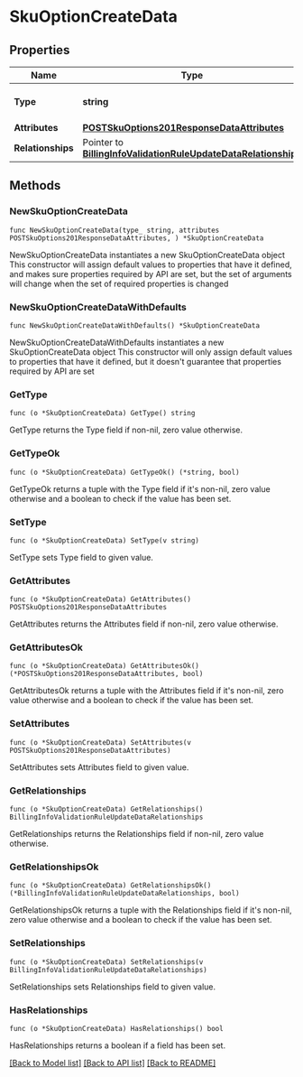 # SkuOptionCreateData

## Properties

Name | Type | Description | Notes
------------ | ------------- | ------------- | -------------
**Type** | **string** | The resource&#39;s type | 
**Attributes** | [**POSTSkuOptions201ResponseDataAttributes**](POSTSkuOptions201ResponseDataAttributes.md) |  | 
**Relationships** | Pointer to [**BillingInfoValidationRuleUpdateDataRelationships**](BillingInfoValidationRuleUpdateDataRelationships.md) |  | [optional] 

## Methods

### NewSkuOptionCreateData

`func NewSkuOptionCreateData(type_ string, attributes POSTSkuOptions201ResponseDataAttributes, ) *SkuOptionCreateData`

NewSkuOptionCreateData instantiates a new SkuOptionCreateData object
This constructor will assign default values to properties that have it defined,
and makes sure properties required by API are set, but the set of arguments
will change when the set of required properties is changed

### NewSkuOptionCreateDataWithDefaults

`func NewSkuOptionCreateDataWithDefaults() *SkuOptionCreateData`

NewSkuOptionCreateDataWithDefaults instantiates a new SkuOptionCreateData object
This constructor will only assign default values to properties that have it defined,
but it doesn't guarantee that properties required by API are set

### GetType

`func (o *SkuOptionCreateData) GetType() string`

GetType returns the Type field if non-nil, zero value otherwise.

### GetTypeOk

`func (o *SkuOptionCreateData) GetTypeOk() (*string, bool)`

GetTypeOk returns a tuple with the Type field if it's non-nil, zero value otherwise
and a boolean to check if the value has been set.

### SetType

`func (o *SkuOptionCreateData) SetType(v string)`

SetType sets Type field to given value.


### GetAttributes

`func (o *SkuOptionCreateData) GetAttributes() POSTSkuOptions201ResponseDataAttributes`

GetAttributes returns the Attributes field if non-nil, zero value otherwise.

### GetAttributesOk

`func (o *SkuOptionCreateData) GetAttributesOk() (*POSTSkuOptions201ResponseDataAttributes, bool)`

GetAttributesOk returns a tuple with the Attributes field if it's non-nil, zero value otherwise
and a boolean to check if the value has been set.

### SetAttributes

`func (o *SkuOptionCreateData) SetAttributes(v POSTSkuOptions201ResponseDataAttributes)`

SetAttributes sets Attributes field to given value.


### GetRelationships

`func (o *SkuOptionCreateData) GetRelationships() BillingInfoValidationRuleUpdateDataRelationships`

GetRelationships returns the Relationships field if non-nil, zero value otherwise.

### GetRelationshipsOk

`func (o *SkuOptionCreateData) GetRelationshipsOk() (*BillingInfoValidationRuleUpdateDataRelationships, bool)`

GetRelationshipsOk returns a tuple with the Relationships field if it's non-nil, zero value otherwise
and a boolean to check if the value has been set.

### SetRelationships

`func (o *SkuOptionCreateData) SetRelationships(v BillingInfoValidationRuleUpdateDataRelationships)`

SetRelationships sets Relationships field to given value.

### HasRelationships

`func (o *SkuOptionCreateData) HasRelationships() bool`

HasRelationships returns a boolean if a field has been set.


[[Back to Model list]](../README.md#documentation-for-models) [[Back to API list]](../README.md#documentation-for-api-endpoints) [[Back to README]](../README.md)


